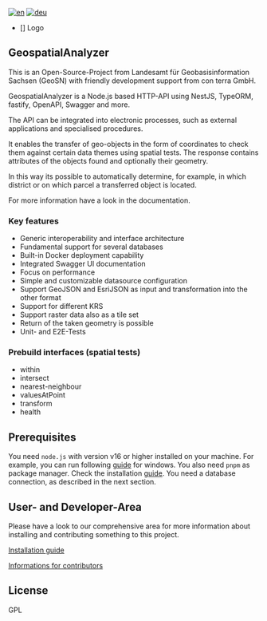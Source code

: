 
[![en](https://img.shields.io/badge/lang-en-red.svg)](https://github.com/geobakery/GeospatialAnalyzer/tree/readme-wip/README.md)
[![deu](https://img.shields.io/badge/lang-deu-green.svg)](https://github.com/geobakery/GeospatialAnalyzer/tree/readme-wip/README-german.md)
- [] Logo

## GeospatialAnalyzer

This is an Open-Source-Project from Landesamt für Geobasisinformation Sachsen (GeoSN) with friendly development support from con terra GmbH.

GeospatialAnalyzer is a Node.js based HTTP-API using NestJS, TypeORM, fastify, OpenAPI, Swagger and more. 

The API can be integrated into electronic processes, such as external applications and specialised procedures.

It enables the transfer of geo-objects in the form of coordinates to check them against certain data themes using spatial tests.
The response contains attributes of the objects found and optionally their geometry.

In this way its possible to automatically determine, for example, in which district or on which parcel a transferred object is located.

For more information have a look in the documentation.

### Key features
- Generic interoperability and interface architecture
- Fundamental support for several databases
- Built-in Docker deployment capability
- Integrated Swagger UI documentation
- Focus on performance
- Simple and customizable datasource configuration
- Support GeoJSON and EsriJSON as input and transformation into the other format
- Support for different KRS
- Support raster data also as a tile set
- Return of the taken geometry is possible
- Unit- and E2E-Tests

### Prebuild interfaces (spatial tests)
- within
- intersect
- nearest-neighbour
- valuesAtPoint
- transform
- health

## Prerequisites
You need `node.js` with version v16 or higher installed on your machine.
For example, you can run following [guide](https://learn.microsoft.com/de-de/windows/dev-environment/javascript/nodejs-on-windows) for windows.
You also need `pnpm` as package manager. Check the installation [guide](https://pnpm.io/installation).
You need a database connection, as described in the next section.

## User- and Developer-Area

Please have a look to our comprehensive area for more information about installing and contributing something to this project.

[Installation guide](./README-development.md#prerequisite)

[Informations for contributors](./README-development.md#contribution)

## License
GPL 
